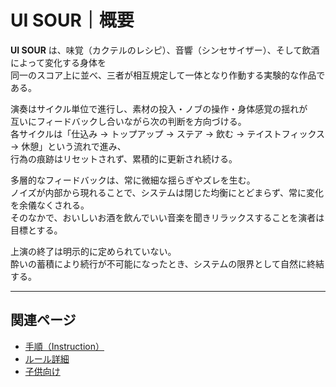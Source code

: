 # UI SOUR｜概要

**UI SOUR** は、味覚（カクテルのレシピ）、音響（シンセサイザー）、そして飲酒によって変化する身体を  
同一のスコア上に並べ、三者が相互規定して一体となり作動する実験的な作品である。

演奏はサイクル単位で進行し、素材の投入・ノブの操作・身体感覚の揺れが  
互いにフィードバックし合いながら次の判断を方向づける。  
各サイクルは「仕込み → トップアップ → ステア → 飲む → テイストフィックス → 休憩」という流れで進み、  
行為の痕跡はリセットされず、累積的に更新され続ける。

多層的なフィードバックは、常に微細な揺らぎやズレを生む。  
ノイズが内部から現れることで、システムは閉じた均衡にとどまらず、常に変化を余儀なくされる。  
そのなかで、おいしいお酒を飲んでいい音楽を聞きリラックスすることを演者は目標とする。

上演の終了は明示的に定められていない。  
酔いの蓄積により続行が不可能になったとき、システムの限界として自然に終結する。

---

## 関連ページ
- [手順（Instruction）](instruction.md)
- [ルール詳細](rules-detail.md)  
- [子供向け](intro.md)
